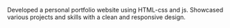 Developed a personal portfolio website using HTML-css and js.
Showcased various projects and skills with a clean and responsive design.
